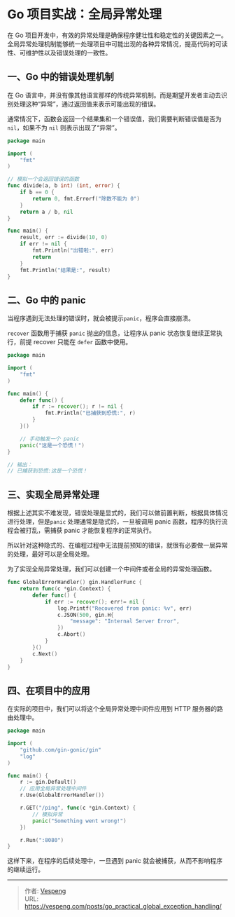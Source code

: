 # Go 项目实战：全局异常处理


在 Go 项目开发中，有效的异常处理是确保程序健壮性和稳定性的关键因素之一。全局异常处理机制能够统一处理项目中可能出现的各种异常情况，提高代码的可读性、可维护性以及错误处理的一致性。
<!--more-->
## 一、Go 中的错误处理机制

在 Go 语言中，并没有像其他语言那样的传统异常机制。而是期望开发者主动去识别处理这种“异常”，通过返回值来表示可能出现的错误。

通常情况下，函数会返回一个结果集和一个错误值，我们需要判断错误值是否为 `nil`，如果不为 `nil` 则表示出现了“异常”。

```go {data-open=true}
package main

import (
    "fmt"
)

// 模拟一个会返回错误的函数
func divide(a, b int) (int, error) {
    if b == 0 {
        return 0, fmt.Errorf("除数不能为 0")
    }
    return a / b, nil
}

func main() {
    result, err := divide(10, 0)
    if err != nil {
        fmt.Println("出错啦:", err)
        return
    }
    fmt.Println("结果是:", result)
}
```

## 二、Go 中的 panic

当程序遇到无法处理的错误时，就会被提示`panic`，程序会直接崩溃。

`recover` 函数用于捕获 `panic` 抛出的信息，让程序从 panic 状态恢复继续正常执行，前提 recover 只能在 `defer` 函数中使用。

```go {data-open=true}
package main

import (
    "fmt"
)

func main() {
    defer func() {
        if r := recover(); r != nil {
            fmt.Println("已捕获到恐慌:", r)
        }
    }()

    // 手动触发一个 panic
    panic("这是一个恐慌！")
}

// 输出：
// 已捕获到恐慌:这是一个恐慌！
```

## 三、实现全局异常处理

根据上述其实不难发现，错误处理是显式的，我们可以做前置判断，根据具体情况进行处理，但是`panic` 处理通常是隐式的，一旦被调用 panic 函数，程序的执行流程会被打乱，需捕获 panic 才能恢复程序的正常执行。

所以针对这种隐式的、在编程过程中无法提前预知的错误，就很有必要做一层异常的处理，最好可以是全局处理。

为了实现全局异常处理，我们可以创建一个中间件或者全局的异常处理函数。

```go {data-open=true}
func GlobalErrorHandler() gin.HandlerFunc {
    return func(c *gin.Context) {
        defer func() {
            if err := recover(); err!= nil {
                log.Printf("Recovered from panic: %v", err)
                c.JSON(500, gin.H{
                    "message": "Internal Server Error",
                })
                c.Abort()
            }
        }()
        c.Next()
    }
}
```

## 四、在项目中的应用

在实际的项目中，我们可以将这个全局异常处理中间件应用到 HTTP 服务器的路由处理中。

```go {data-open=true}
package main

import (
    "github.com/gin-gonic/gin"
    "log"
)

func main() {
    r := gin.Default()
    // 应用全局异常处理中间件
    r.Use(GlobalErrorHandler())

    r.GET("/ping", func(c *gin.Context) {
        // 模拟异常
        panic("Something went wrong!")
    })

    r.Run(":8080")
}
```

这样下来，在程序的后续处理中，一旦遇到 panic 就会被捕获，从而不影响程序的继续运行。


---

> 作者: [Vespeng](https://github.com/vespeng/)  
> URL: https://vespeng.com/posts/go_practical_global_exception_handling/  

